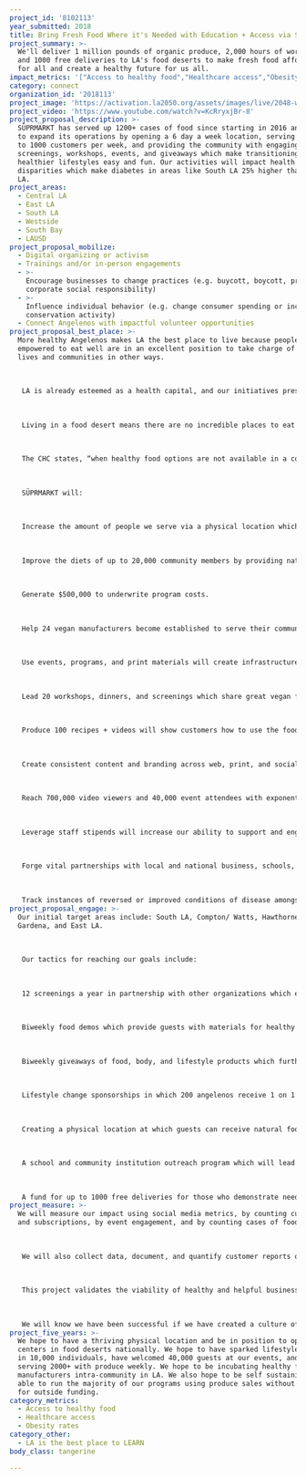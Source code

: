 ```yaml
---
project_id: '8102113'
year_submitted: 2018
title: Bring Fresh Food Where it's Needed with Education + Access via SÜPRMARKT
project_summary: >-
  We'll deliver 1 million pounds of organic produce, 2,000 hours of workshops,
  and 1000 free deliveries to LA's food deserts to make fresh food affordable
  for all and create a healthy future for us all.
impact_metrics: '["Access to healthy food","Healthcare access","Obesity rates"]'
category: connect
organization_id: '2018113'
project_image: 'https://activation.la2050.org/assets/images/live/2048-wide/süprseed.jpg'
project_video: 'https://www.youtube.com/watch?v=KcRryxjBr-8'
project_proposal_description: >-
  SÜPRMARKT has served up 1200+ cases of food since starting in 2016 and seeks
  to expand its operations by opening a 6 day a week location, serving organics
  to 1000 customers per week, and providing the community with engaging
  screenings, workshops, events, and giveaways which make transitioning to
  healthier lifestyles easy and fun. Our activities will impact health
  disparities which make diabetes in areas like South LA 25% higher than West
  LA.
project_areas:
  - Central LA
  - East LA
  - South LA
  - Westside
  - South Bay
  - LAUSD
project_proposal_mobilize:
  - Digital organizing or activism
  - Trainings and/or in-person engagements
  - >-
    Encourage businesses to change practices (e.g. buycott, boycott, promote
    corporate social responsibility)
  - >-
    Influence individual behavior (e.g. change consumer spending or increase
    conservation activity)
  - Connect Angelenos with impactful volunteer opportunities
project_proposal_best_place: >-
  More healthy Angelenos makes LA the best place to live because people
  empowered to eat well are in an excellent position to take charge of their
  lives and communities in other ways. 
   
   
   
   LA is already esteemed as a health capital, and our initiatives present a great opportunity to spread that culture to people from all ethnicities and socio-economic backgrounds.
   
   
   
   Living in a food desert means there are no incredible places to eat and this limits an area's ability to attract restaurant revenue and the dollars of residents.
   
   
   
   The CHC states, “when healthy food options are not available in a community, residents must travel to buy the foods they need. To reach their preferred store, five times as many residents of South LA (16 percent of shoppers) have to travel at least 20 minutes compared with residents of West LA (3 percent of shoppers)... often divesting the area of much needed tax revenue, economic development."
   
   
   
   SÜPRMARKT will:
   
   
   
   Increase the amount of people we serve via a physical location which also provides needed meeting space and free wi-fi to an area which lacks it. 
   
   
   
   Improve the diets of up to 20,000 community members by providing natural foods and goods at a subsidized rate 6 days a week. 
   
   
   
   Generate $500,000 to underwrite program costs. 
   
   
   
   Help 24 vegan manufacturers become established to serve their community long term Generate revenue necessary to underwrite costs of physical location, and social impact costs.
   
   
   
   Use events, programs, and print materials will create infrastructure for a better future in food. 
   
   
   
   Lead 20 workshops, dinners, and screenings which share great vegan food and skills with the community will provide the one-one one support individuals need to change their lives.
   
   
   
   Produce 100 recipes + videos will show customers how to use the food they get and cards in the boxes will help children and adults identify potentially unknown food they are receiving.
   
   
   
   Create consistent content and branding across web, print, and social media platforms, with a body of 25+ materials which will serve as a baseline for influence, education, and outreach. 
   
   
   
   Reach 700,000 video viewers and 40,000 event attendees with exponential impacts to close network, family and friends.
   
   
   
   Leverage staff stipends will increase our ability to support and engage our volunteers who are critical for our ability to serve our mission and for growth.
   
   
   
   Forge vital partnerships with local and national business, schools, and churches the create a widely spread messaging campaign which inspires Angelenos to eat well.
   
   
   
   Track instances of reversed or improved conditions of disease amongst those it serves.
project_proposal_engage: >-
  Our initial target areas include: South LA, Compton/ Watts, Hawthorne/
  Gardena, and East LA.
   
   
   
   Our tactics for reaching our goals include:
   
   
   
   12 screenings a year in partnership with other organizations which educate viewers about health and surrounding issues and provide action items. 
   
   
   
   Biweekly food demos which provide guests with materials for healthy staples at home and the knowledge of how to prep them.
   
   
   
   Biweekly giveaways of food, body, and lifestyle products which further a healthy lifestyle.
   
   
   
   Lifestyle change sponsorships in which 200 angelenos receive 1 on 1 help to transform their kitchens, gain all needed kitchen equipment, and learn new recipes and skills.
   
   
   
   Creating a physical location at which guests can receive natural foods and lifestyle items (detergent, etc.) at subsidized prices.
   
   
   
   A school and community institution outreach program which will lead 100 demos over 2 years on healthy lifestyle changes.
   
   
   
   A fund for up to 1000 free deliveries for those who demonstrate need.
project_measure: >-
  We will measure our impact using social media metrics, by counting customers
  and subscriptions, by event engagement, and by counting cases of food. 
   
   
   
   We will also collect data, document, and quantify customer reports of eating more produce because of our service, changing their diets, and clearing medical conditions such as obesity while using our service. 
   
   
   
   This project validates the viability of healthy and helpful businesses in low income areas and helps create strong wellness-driven presence across disadvantaged areas in LA county. We intend to become brand ambassadors for health empowerment for underserved audiences, creating excitement and new mindsets about eating in the popular discourse. 
   
   
   
   We will know we have been successful if we have created a culture of better diets and increased knowledge around food issues in our target areas, and we will use the methods described above to measure our success.
project_five_years: >-
  We hope to have a thriving physical location and be in position to open more
  centers in food deserts nationally. We hope to have sparked lifestyle changes
  in 10,000 individuals, have welcomed 40,000 guests at our events, and be
  serving 2000+ with produce weekly. We hope to be incubating healthy food
  manufacturers intra-community in LA. We also hope to be self sustaining and
  able to run the majority of our programs using produce sales without the need
  for outside funding.
category_metrics:
  - Access to healthy food
  - Healthcare access
  - Obesity rates
category_other:
  - LA is the best place to LEARN
body_class: tangerine

---
```

